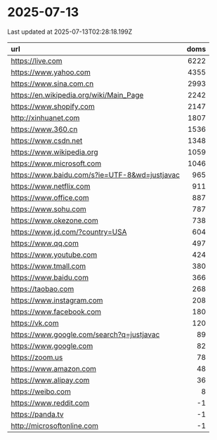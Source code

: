 # 2025-07-13

<!-- BEGIN -->
Last updated at 2025-07-13T02:28:18.199Z

url | doms
:- | -:
https://live.com | 6222
https://www.yahoo.com | 4355
https://www.sina.com.cn | 2993
https://en.wikipedia.org/wiki/Main_Page | 2242
https://www.shopify.com | 2147
http://xinhuanet.com | 1807
https://www.360.cn | 1536
https://www.csdn.net | 1348
https://www.wikipedia.org | 1059
https://www.microsoft.com | 1046
https://www.baidu.com/s?ie=UTF-8&wd=justjavac | 965
https://www.netflix.com | 911
https://www.office.com | 887
https://www.sohu.com | 787
https://www.okezone.com | 738
https://www.jd.com/?country=USA | 604
https://www.qq.com | 497
https://www.youtube.com | 424
https://www.tmall.com | 380
https://www.baidu.com | 366
https://taobao.com | 268
https://www.instagram.com | 208
https://www.facebook.com | 180
https://vk.com | 120
https://www.google.com/search?q=justjavac | 89
https://www.google.com | 82
https://zoom.us | 78
https://www.amazon.com | 48
https://www.alipay.com | 36
https://weibo.com | 8
https://www.reddit.com | -1
https://panda.tv | -1
http://microsoftonline.com | -1
<!-- END -->
